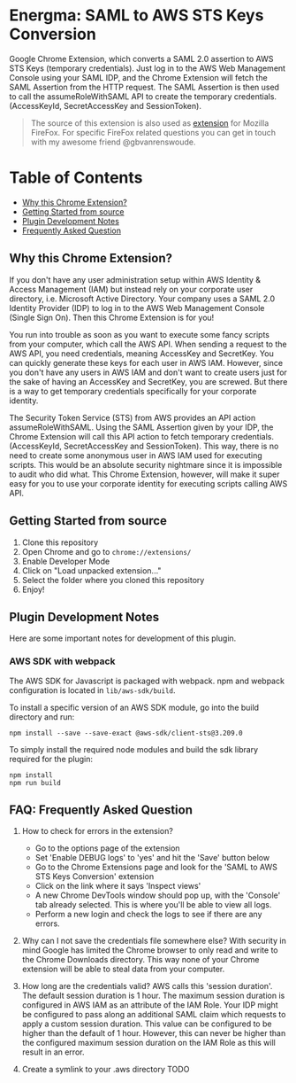# Energma: SAML to AWS STS Keys Conversion

Google Chrome Extension, which converts a SAML 2.0 assertion to AWS STS Keys (temporary credentials). Just log in to the AWS Web Management Console using your SAML IDP, and the Chrome Extension will fetch the SAML Assertion from the HTTP request. The SAML Assertion is then used to call the assumeRoleWithSAML API to create the temporary credentials. (AccessKeyId, SecretAccessKey and SessionToken).

> The source of this extension is also used as [extension](https://addons.mozilla.org/en-US/firefox/addon/saml-to-aws-sts-keys/) for Mozilla FireFox. For specific FireFox related questions you can get in touch with my awesome friend @gbvanrenswoude.

# Table of Contents

- [Why this Chrome Extension?](#why)
- [Getting Started from source](#gettingstarted)
- [Plugin Development Notes](#development)
- [Frequently Asked Question](#faq)

## <a name="why"></a>Why this Chrome Extension?

If you don't have any user administration setup within AWS Identity & Access Management (IAM) but instead rely on your corporate user directory, i.e. Microsoft Active Directory. Your company uses a SAML 2.0 Identity Provider (IDP) to log in to the AWS Web Management Console (Single Sign On).
Then this Chrome Extension is for you!

You run into trouble as soon as you want to execute some fancy scripts from your computer, which call the AWS API. When sending a request to the AWS API, you need credentials, meaning AccessKey and SecretKey. You can quickly generate these keys for each user in AWS IAM. However, since you don't have any users in AWS IAM and don't want to create users just for the sake of having an AccessKey and SecretKey, you are screwed. But there is a way to get temporary credentials specifically for your corporate identity.

The Security Token Service (STS) from AWS provides an API action assumeRoleWithSAML. Using the SAML Assertion given by your IDP, the Chrome Extension will call this API action to fetch temporary credentials. (AccessKeyId, SecretAccessKey and SessionToken). This way, there is no need to create some anonymous user in AWS IAM used for executing scripts. This would be an absolute security nightmare since it is impossible to audit who did what. This Chrome Extension, however, will make it super easy for you to use your corporate identity for executing scripts calling AWS API.

## <a name="gettingstarted"></a>Getting Started from source

1. Clone this repository
2. Open Chrome and go to `chrome://extensions/`
3. Enable Developer Mode
4. Click on "Load unpacked extension..."
5. Select the folder where you cloned this repository
6. Enjoy!

## <a name="development"></a>Plugin Development Notes

Here are some important notes for development of this plugin.

### AWS SDK with webpack

The AWS SDK for Javascript is packaged with webpack. npm and webpack configuration is located in `lib/aws-sdk/build`.

To install a specific version of an AWS SDK module, go into the build directory and run:

```
npm install --save --save-exact @aws-sdk/client-sts@3.209.0
```

To simply install the required node modules and build the sdk library required for the plugin:

```
npm install
npm run build
```

## <a name="faq"></a>FAQ: Frequently Asked Question

1. How to check for errors in the extension?

   - Go to the options page of the extension
   - Set 'Enable DEBUG logs' to 'yes' and hit the 'Save' button below
   - Go to the Chrome Extensions page and look for the 'SAML to AWS STS Keys Conversion' extension
   - Click on the link where it says 'Inspect views'
   - A new Chrome DevTools window should pop up, with the 'Console' tab already selected. This is where you'll be able to view all logs.
   - Perform a new login and check the logs to see if there are any errors.

2. Why can I not save the credentials file somewhere else?
   With security in mind Google has limited the Chrome browser to only read and write to the Chrome Downloads directory. This way none of your Chrome extension will be able to steal data from your computer.

3. How long are the credentials valid?
   AWS calls this 'session duration'. The default session duration is 1 hour. The maximum session duration is configured in AWS IAM as an attribute of the IAM Role. Your IDP might be configured to pass along an additional SAML claim which requests to apply a custom session duration. This value can be configured to be higher than the default of 1 hour. However, this can never be higher than the configured maximum session duration on the IAM Role as this will result in an error.

4. Create a symlink to your .aws directory
   TODO
